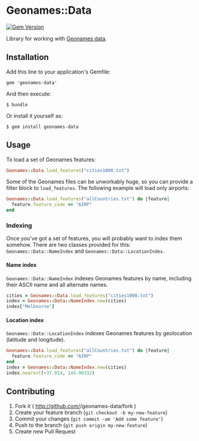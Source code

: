 # Geonames::Data

[![Gem Version][gem-badge]][gem]

Library for working with [Geonames data][geonames-data].

## Installation

Add this line to your application's Gemfile:

    gem 'geonames-data'

And then execute:

    $ bundle

Or install it yourself as:

    $ gem install geonames-data

## Usage

To load a set of Geonames features:

```ruby
Geonames::Data.load_features("cities1000.txt")
```

Some of the Geonames files can be unworkably huge, so you can provide a filter
block to `load_features`. The following example will load only airports:

```ruby
Geonames::Data.load_features("allCountries.txt") do |feature|
  feature.feature_code == "AIRP"
end
```

### Indexing

Once you've got a set of features, you will probably want to index them
somehow. There are two classes provided for this: `Geonames::Data::NameIndex`
and `Geonames::Data::LocationIndex`.

#### Name index

`Geonames::Data::NameIndex` indexes Geonames features by name, including their
ASCII name and all alternate names.

```ruby
cities = Geonames::Data.load_features("cities1000.txt")
index = Geonames::Data::NameIndex.new(cities)
index["Melbourne"]
```

#### Location index

`Geonames::Data::LocationIndex` indexes Geonames features by geolocation
(latitude and longitude).

```ruby
Geonames::Data.load_features("allCountries.txt") do |feature|
  feature.feature_code == "AIRP"
end
index = Geonames::Data::NameIndex.new(cities)
index.nearest(-37.814, 144.96332)
```

## Contributing

1. Fork it ( http://github.com/<my-github-username>/geonames-data/fork )
2. Create your feature branch (`git checkout -b my-new-feature`)
3. Commit your changes (`git commit -am 'Add some feature'`)
4. Push to the branch (`git push origin my-new-feature`)
5. Create new Pull Request

[geonames-data]: http://download.geonames.org/export/dump
[gem-badge]:     https://badge.fury.io/rb/geonames-data.svg
[gem]:           http://badge.fury.io/rb/geonames-data
